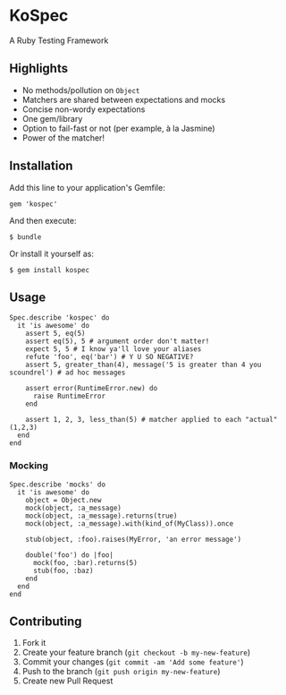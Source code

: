 # KoSpec

A Ruby Testing Framework

## Highlights

* No methods/pollution on `Object`
* Matchers are shared between expectations and mocks
* Concise non-wordy expectations
* One gem/library
* Option to fail-fast or not (per example, à la Jasmine)
* Power of the matcher!

## Installation

Add this line to your application's Gemfile:

    gem 'kospec'

And then execute:

    $ bundle

Or install it yourself as:

    $ gem install kospec

## Usage

```
Spec.describe 'kospec' do
  it 'is awesome' do
    assert 5, eq(5)
    assert eq(5), 5 # argument order don't matter!
    expect 5, 5 # I know ya'll love your aliases
    refute 'foo', eq('bar') # Y U SO NEGATIVE?
    assert 5, greater_than(4), message('5 is greater than 4 you scoundrel') # ad hoc messages

    assert error(RuntimeError.new) do
      raise RuntimeError
    end

    assert 1, 2, 3, less_than(5) # matcher applied to each "actual" (1,2,3)
  end
end
```

### Mocking

```
Spec.describe 'mocks' do
  it 'is awesome' do
    object = Object.new
    mock(object, :a_message)
    mock(object, :a_message).returns(true)
    mock(object, :a_message).with(kind_of(MyClass)).once

    stub(object, :foo).raises(MyError, 'an error message')

    double('foo') do |foo|
      mock(foo, :bar).returns(5)
      stub(foo, :baz)
    end
  end
end
```

## Contributing

1. Fork it
2. Create your feature branch (`git checkout -b my-new-feature`)
3. Commit your changes (`git commit -am 'Add some feature'`)
4. Push to the branch (`git push origin my-new-feature`)
5. Create new Pull Request

